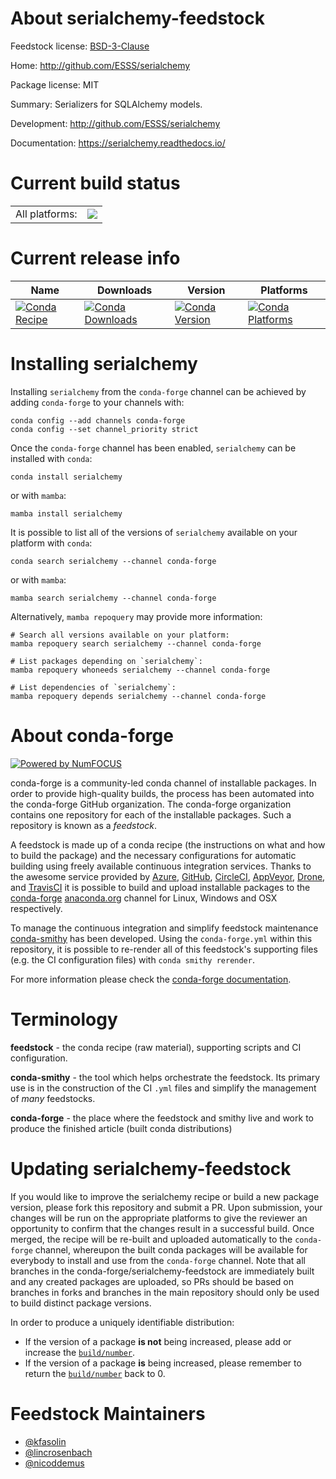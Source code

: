 About serialchemy-feedstock
===========================

Feedstock license: [BSD-3-Clause](https://github.com/conda-forge/serialchemy-feedstock/blob/main/LICENSE.txt)

Home: http://github.com/ESSS/serialchemy

Package license: MIT

Summary: Serializers for SQLAlchemy models.

Development: http://github.com/ESSS/serialchemy

Documentation: https://serialchemy.readthedocs.io/

Current build status
====================


<table><tr><td>All platforms:</td>
    <td>
      <a href="https://dev.azure.com/conda-forge/feedstock-builds/_build/latest?definitionId=6530&branchName=main">
        <img src="https://dev.azure.com/conda-forge/feedstock-builds/_apis/build/status/serialchemy-feedstock?branchName=main">
      </a>
    </td>
  </tr>
</table>

Current release info
====================

| Name | Downloads | Version | Platforms |
| --- | --- | --- | --- |
| [![Conda Recipe](https://img.shields.io/badge/recipe-serialchemy-green.svg)](https://anaconda.org/conda-forge/serialchemy) | [![Conda Downloads](https://img.shields.io/conda/dn/conda-forge/serialchemy.svg)](https://anaconda.org/conda-forge/serialchemy) | [![Conda Version](https://img.shields.io/conda/vn/conda-forge/serialchemy.svg)](https://anaconda.org/conda-forge/serialchemy) | [![Conda Platforms](https://img.shields.io/conda/pn/conda-forge/serialchemy.svg)](https://anaconda.org/conda-forge/serialchemy) |

Installing serialchemy
======================

Installing `serialchemy` from the `conda-forge` channel can be achieved by adding `conda-forge` to your channels with:

```
conda config --add channels conda-forge
conda config --set channel_priority strict
```

Once the `conda-forge` channel has been enabled, `serialchemy` can be installed with `conda`:

```
conda install serialchemy
```

or with `mamba`:

```
mamba install serialchemy
```

It is possible to list all of the versions of `serialchemy` available on your platform with `conda`:

```
conda search serialchemy --channel conda-forge
```

or with `mamba`:

```
mamba search serialchemy --channel conda-forge
```

Alternatively, `mamba repoquery` may provide more information:

```
# Search all versions available on your platform:
mamba repoquery search serialchemy --channel conda-forge

# List packages depending on `serialchemy`:
mamba repoquery whoneeds serialchemy --channel conda-forge

# List dependencies of `serialchemy`:
mamba repoquery depends serialchemy --channel conda-forge
```


About conda-forge
=================

[![Powered by
NumFOCUS](https://img.shields.io/badge/powered%20by-NumFOCUS-orange.svg?style=flat&colorA=E1523D&colorB=007D8A)](https://numfocus.org)

conda-forge is a community-led conda channel of installable packages.
In order to provide high-quality builds, the process has been automated into the
conda-forge GitHub organization. The conda-forge organization contains one repository
for each of the installable packages. Such a repository is known as a *feedstock*.

A feedstock is made up of a conda recipe (the instructions on what and how to build
the package) and the necessary configurations for automatic building using freely
available continuous integration services. Thanks to the awesome service provided by
[Azure](https://azure.microsoft.com/en-us/services/devops/), [GitHub](https://github.com/),
[CircleCI](https://circleci.com/), [AppVeyor](https://www.appveyor.com/),
[Drone](https://cloud.drone.io/welcome), and [TravisCI](https://travis-ci.com/)
it is possible to build and upload installable packages to the
[conda-forge](https://anaconda.org/conda-forge) [anaconda.org](https://anaconda.org/)
channel for Linux, Windows and OSX respectively.

To manage the continuous integration and simplify feedstock maintenance
[conda-smithy](https://github.com/conda-forge/conda-smithy) has been developed.
Using the ``conda-forge.yml`` within this repository, it is possible to re-render all of
this feedstock's supporting files (e.g. the CI configuration files) with ``conda smithy rerender``.

For more information please check the [conda-forge documentation](https://conda-forge.org/docs/).

Terminology
===========

**feedstock** - the conda recipe (raw material), supporting scripts and CI configuration.

**conda-smithy** - the tool which helps orchestrate the feedstock.
                   Its primary use is in the construction of the CI ``.yml`` files
                   and simplify the management of *many* feedstocks.

**conda-forge** - the place where the feedstock and smithy live and work to
                  produce the finished article (built conda distributions)


Updating serialchemy-feedstock
==============================

If you would like to improve the serialchemy recipe or build a new
package version, please fork this repository and submit a PR. Upon submission,
your changes will be run on the appropriate platforms to give the reviewer an
opportunity to confirm that the changes result in a successful build. Once
merged, the recipe will be re-built and uploaded automatically to the
`conda-forge` channel, whereupon the built conda packages will be available for
everybody to install and use from the `conda-forge` channel.
Note that all branches in the conda-forge/serialchemy-feedstock are
immediately built and any created packages are uploaded, so PRs should be based
on branches in forks and branches in the main repository should only be used to
build distinct package versions.

In order to produce a uniquely identifiable distribution:
 * If the version of a package **is not** being increased, please add or increase
   the [``build/number``](https://docs.conda.io/projects/conda-build/en/latest/resources/define-metadata.html#build-number-and-string).
 * If the version of a package **is** being increased, please remember to return
   the [``build/number``](https://docs.conda.io/projects/conda-build/en/latest/resources/define-metadata.html#build-number-and-string)
   back to 0.

Feedstock Maintainers
=====================

* [@kfasolin](https://github.com/kfasolin/)
* [@lincrosenbach](https://github.com/lincrosenbach/)
* [@nicoddemus](https://github.com/nicoddemus/)

